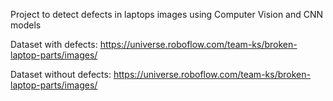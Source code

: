 Project to detect defects in laptops images using Computer Vision and CNN models

Dataset with defects: https://universe.roboflow.com/team-ks/broken-laptop-parts/images/

Dataset without defects: https://universe.roboflow.com/team-ks/broken-laptop-parts/images/

